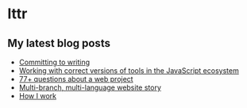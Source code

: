 # lttr

## My latest blog posts

<!-- BLOG-POST-LIST:START -->
- [Committing to writing](https://lukastrumm.com/blog/committing-to-writing/)
- [Working with correct versions of tools in the JavaScript ecosystem](https://lukastrumm.com/blog/2023/working-with-correct-versions-of-tools-in-the-javascript-ecosystem/)
- [77+ questions about a web project](https://lukastrumm.com/blog/2023/77+-questions-about-a-web-project/)
- [Multi-branch, multi-language website story](https://lukastrumm.com/blog/2022/multi-branch-multi-language-website-story/)
- [How I work](https://lukastrumm.com/blog/2022/how-i-work/)
<!-- BLOG-POST-LIST:END -->
